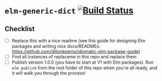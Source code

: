# `elm-generic-dict` [![Build Status](https://github.com/miniBill/elm-generic-dict/workflows/CI/badge.svg)](https://github.com/miniBill/elm-generic-dict/actions?query=branch%3Amain)

## Checklist

- [ ] Replace this with a nice readme (see this guide for designing Elm packages and writing nice docs/READMEs: <https://github.com/dillonkearns/idiomatic-elm-package-guide>)
- [ ] Find all instances of replaceme in this repo and replace them
- [ ] Publish version 1.0.0 (you have to start at V1 with Elm packages). Run `elm publish` from the root folder of this repo when you're all ready, and it will walk you through the process!
